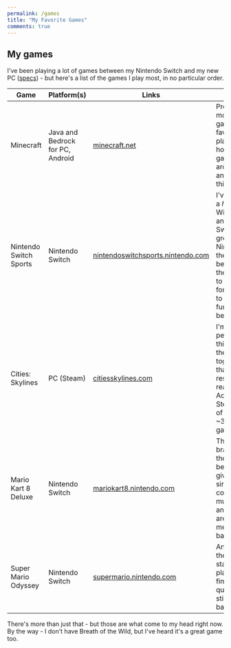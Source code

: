 ```yaml
---
permalink: /games
title: "My Favorite Games"
comments: true
---
```


## My games

I've been playing a lot of games between my Nintendo Switch and my new PC ([specs](pc-specs)) - but here's a list of the games I play most, in no particular order.

| Game                   | Platform(s)                      | Links                                                                           | Notes                                                                                                                                                                                                                                                  |
|------------------------|----------------------------------|---------------------------------------------------------------------------------|--------------------------------------------------------------------------------------------------------------------------------------------------------------------------------------------------------------------------------------------------------|
| Minecraft              | Java and Bedrock for PC, Android | [minecraft.net](https://minecraft.net/)                                         | Probably both my most played game and favorite. I've played many hours in this game over around 2.5 years, and still love it to this day.                                                                                                              |
| Nintendo Switch Sports | Nintendo Switch                  | [nintendoswitchsports.nintendo.com](https://nintendoswitchsports.nintendo.com/) | I've always been a *huge* fan of the Wii Sports series, and bringing to Switch was a great move by Nintendo. Now - the game could be better, and they don't need to make you pay for Switch Online to have the most fun, but that's besides the point. |
| Cities: Skylines       | PC (Steam)                       | [citiesskylines.com](https://www.citiesskylines.com/)                           | I'm a big road person too - and this game brings them both together in a way that is as so very resemblant of real cities. According to Steam at the time of writing, I have ~30 hours in this game.                                                   |
| Mario Kart 8 Deluxe    | Nintendo Switch                  | [mariokart8.nintendo.com](https://mariokart8.nintendo.com/)                     | This one is a no-brainer - one of the Switch's better games, given the singleplayer content *and* the multiplayer/online and the DLC they are adding makes me kep coming back.                                                                         |
| Super Mario Odyssey    | Nintendo Switch                  | [supermario.nintendo.com](https://supermario.nintendo.com/)                     | Another gem for the Switch. I just started a playthrough and finished it fairly quickly - but I still keep coming back for more.                                                                                                                       |

There's more than just that - but those are what come to my head right now. By the way - I don't have Breath of the Wild, but I've heard it's a great game too.
